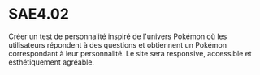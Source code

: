 # SAE4.02
Créer un test de personnalité inspiré de l'univers Pokémon où les utilisateurs répondent à des questions et obtiennent un Pokémon correspondant à leur personnalité. Le site sera responsive, accessible et esthétiquement agréable.
